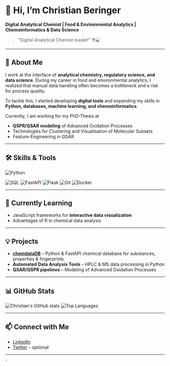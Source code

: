 # 👋 Hi, I’m Christian Beringer
**Digital Analytical Chemist | Food & Environmental Analytics | Chemoinformatics & Data Science**  

> "Digital Analytical Chemist inside!" ⚗️💻

---

## 🔬 About Me
I work at the interface of **analytical chemistry, regulatory science, and data science**. During my career in food and environmental analytics, I realized that manual data handling often becomes a bottleneck and a risk for process quality.  

To tackle this, I started developing **digital tools** and expanding my skills in **Python, databases, machine learning, and chemoinformatics**.  

Currently, I am working for my PhD-Thesis at
- **QSPR/QSAR modeling** of Advanced Oxidation Processes
- Technologies for Clustering and Visualisation of Molecular Subsets
- Feature-Engineering in QSAR

---

## 🛠 Skills & Tools

![Python](https://img.shields.io/badge/Python-3776AB?style=for-the-badge&logo=python&logoColor=white)
<!--
![R](https://img.shields.io/badge/R-276DC3?style=for-the-badge&logo=r&logoColor=white)
![JavaScript](https://img.shields.io/badge/JavaScript-F7DF1E?style=for-the-badge&logo=javascript&logoColor=black)
-->
![SQL](https://img.shields.io/badge/SQL-4479A1?style=for-the-badge&logo=postgresql&logoColor=white)
![FastAPI](https://img.shields.io/badge/FastAPI-009688?style=for-the-badge&logo=fastapi&logoColor=white)
![Flask](https://img.shields.io/badge/Flask-000000?style=for-the-badge&logo=flask&logoColor=white)
![Git](https://img.shields.io/badge/Git-F05032?style=for-the-badge&logo=git&logoColor=white)
![Docker](https://img.shields.io/badge/Docker-2496ED?style=for-the-badge&logo=docker&logoColor=white)

---

## 🌱 Currently Learning
<!--
- Advanced **QSPR/QSAR modeling** for environmental and regulatory chemistry  
- Distributed and automated **data pipelines** for chemical data
-->

- JavaScript frameworks for **interactive data visualization**  
- Advantages of R in chemical data analysis
---

## 💡 Projects
- **[chemdataDB](https://github.com/StructoNaut_Service/chemdataDB)** – Python & FastAPI chemical database for substances, properties & fingerprints  
- **Automated Data Analysis Tools** – HPLC & MS data processing in Python  
- **QSAR/QSPR pipelines** – Modeling of Advanced Oxidation Processes  

---

## 📊 GitHub Stats
![Christian's GitHub stats](https://github-readme-stats.vercel.app/api?username=ChrBeringer&show_icons=true&theme=radical)
![Top Languages](https://github-readme-stats.vercel.app/api/top-langs/?username=ChrBeringer&layout=compact&theme=radical)

---

## 📫 Connect with Me
- [LinkedIn](https://www.linkedin.com/in/christian-beringer)  
- [Twitter](https://twitter.com/) – optional  

---
`
